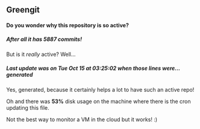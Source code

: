 ## Greengit

#### Do you wonder why this repository is so active?

##### After all it has 5887 commits!

But is it *really* active? Well...

##### Last update was on Tue Oct 15 at 03:25:02 when those lines were... generated

Yes, generated, because it certainly helps a lot to have such an active repo!

Oh and there was **53%** disk usage on the machine
where there is the cron updating this file.

Not the best way to monitor a VM in the cloud but it works! :)
